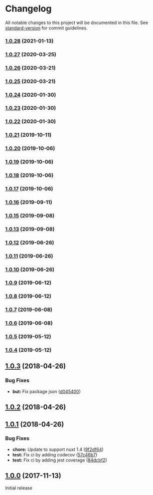 # Changelog

All notable changes to this project will be documented in this file. See [standard-version](https://github.com/conventional-changelog/standard-version) for commit guidelines.

### [1.0.28](https://github.com/yashha/wp-nuxt/compare/v1.0.27...v1.0.28) (2021-01-13)

### [1.0.27](https://github.com/yashha/wp-nuxt/compare/v1.0.26...v1.0.27) (2020-03-25)

### [1.0.26](https://github.com/yashha/wp-nuxt/compare/v1.0.25...v1.0.26) (2020-03-21)

### [1.0.25](https://github.com/yashha/wp-nuxt/compare/v1.0.24...v1.0.25) (2020-03-21)

### [1.0.24](https://github.com/yashha/wp-nuxt/compare/v1.0.23...v1.0.24) (2020-01-30)

### [1.0.23](https://github.com/yashha/wp-nuxt/compare/v1.0.22...v1.0.23) (2020-01-30)

### [1.0.22](https://github.com/yashha/wp-nuxt/compare/v1.0.21...v1.0.22) (2020-01-30)

### [1.0.21](https://github.com///compare/v1.0.20...v1.0.21) (2019-10-11)

### [1.0.20](https://github.com///compare/v1.0.19...v1.0.20) (2019-10-06)

### [1.0.19](https://github.com///compare/v1.0.18...v1.0.19) (2019-10-06)

### [1.0.18](https://github.com///compare/v1.0.17...v1.0.18) (2019-10-06)

### [1.0.17](https://github.com///compare/v1.0.16...v1.0.17) (2019-10-06)

### [1.0.16](https://github.com///compare/v1.0.15...v1.0.16) (2019-09-11)

### [1.0.15](https://github.com///compare/v1.0.14...v1.0.15) (2019-09-08)

### [1.0.13](https://github.com///compare/v1.0.12...v1.0.13) (2019-09-08)

### [1.0.12](https://github.com///compare/v1.0.11...v1.0.12) (2019-06-26)



### [1.0.11](https://github.com///compare/v1.0.10...v1.0.11) (2019-06-26)



### [1.0.10](https://github.com///compare/v1.0.9...v1.0.10) (2019-06-26)



### [1.0.9](https://github.com///compare/v1.0.8...v1.0.9) (2019-06-12)



### [1.0.8](https://github.com///compare/v1.0.7...v1.0.8) (2019-06-12)



### [1.0.7](https://github.com///compare/v1.0.6...v1.0.7) (2019-06-08)



### [1.0.6](https://github.com///compare/v1.0.5...v1.0.6) (2019-06-08)



### [1.0.5](https://github.com///compare/v1.0.4...v1.0.5) (2019-05-12)



### [1.0.4](https://github.com///compare/v1.0.3...v1.0.4) (2019-05-12)



<a name="1.0.3"></a>
## [1.0.3](https://github.com/compare/v1.0.2...v1.0.3) (2018-04-26)


### Bug Fixes

* **but:** Fix package json ([d045400](https://github.com/commit/d045400))



<a name="1.0.2"></a>
## [1.0.2](https://github.com/compare/v1.0.1...v1.0.2) (2018-04-26)



<a name="1.0.1"></a>
## [1.0.1](https://github.com/compare/v1.0.0...v1.0.1) (2018-04-26)


### Bug Fixes

* **chore:** Update to support nuxt 1.4 ([9f2df64](https://github.com/commit/9f2df64))
* **test:** Fix ci by adding codecov ([57c46b7](https://github.com/commit/57c46b7))
* **test:** Fix ci by adding jest coverage ([84dcbf2](https://github.com/commit/84dcbf2))



<a name="1.0.0"></a>
## [1.0.0](https://github.com/compare/v0.0.1...v1.0.0) (2017-11-13)
Initial release